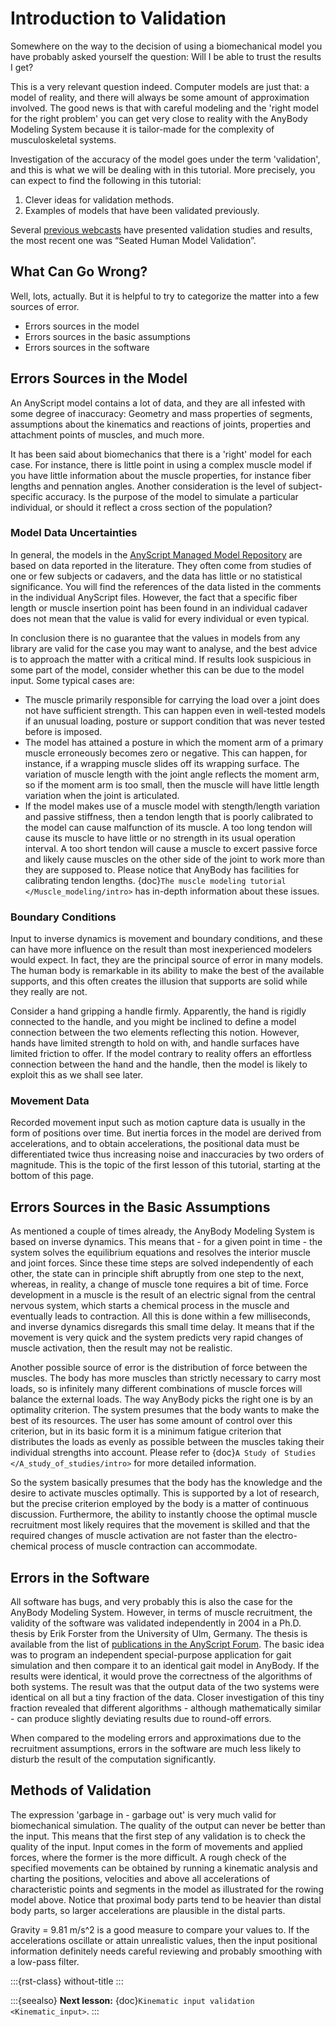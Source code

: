 # Introduction to Validation

Somewhere on the way to the decision of using a biomechanical model you
have probably asked yourself the question: Will I be able to trust the
results I get?

This is a very relevant question indeed. Computer models are just that:
a model of reality, and there will always be some amount of
approximation involved. The good news is that with careful modeling and
the 'right model for the right problem' you can get very close to
reality with the AnyBody Modeling System because it is tailor-made
for the complexity of musculoskeletal systems.

Investigation of the accuracy of the model goes under the term
'validation', and this is what we will be dealing with in this tutorial.
More precisely, you can expect to find the following in this tutorial:

1. Clever ideas for validation methods.
2. Examples of models that have been validated previously.

Several [previous
webcasts](https://www.anybodytech.com/resources/webcasts/) have
presented validation studies and results, the most recent one was
“Seated Human Model Validation”.

## What Can Go Wrong?

Well, lots, actually. But it is helpful to try to categorize the matter
into a few sources of error.

- Errors sources in the model
- Errors sources in the basic assumptions
- Errors sources in the software

## Errors Sources in the Model

An AnyScript model contains a lot of data, and they are all infested
with some degree of inaccuracy: Geometry and mass properties of
segments, assumptions about the kinematics and reactions of joints,
properties and attachment points of muscles, and much more.

It has been said about biomechanics that there is a 'right' model for
each case. For instance, there is little point in using a complex muscle
model if you have little information about the muscle properties, for
instance fiber lengths and pennation angles. Another consideration is
the level of subject-specific accuracy. Is the purpose of the model to
simulate a particular individual, or should it reflect a cross section
of the population?

### Model Data Uncertainties

In general, the models in the [AnyScript Managed Model
Repository](https://www.anybodytech.com/software/ammr/)
are based on data reported in the literature. They often come from
studies of one or few subjects or cadavers, and the data has little or
no statistical significance. You will find the references of the data
listed in the comments in the individual AnyScript files. However, the
fact that a specific fiber length or muscle insertion point has been
found in an individual cadaver does not mean that the value is valid for
every individual or even typical.

In conclusion there is no guarantee that the values in models from any
library are valid for the case you may want to analyse, and the best
advice is to approach the matter with a critical mind. If results look
suspicious in some part of the model, consider whether this can be due
to the model input. Some typical cases are:

- The muscle primarily responsible for carrying the load over a joint
  does not have sufficient strength. This can happen even in
  well-tested models if an unusual loading, posture or support
  condition that was never tested before is imposed.
- The model has attained a posture in which the moment arm of a primary
  muscle erroneously becomes zero or negative. This can happen, for
  instance, if a wrapping muscle slides off its wrapping surface. The
  variation of muscle length with the joint angle reflects the moment
  arm, so if the moment arm is too small, then the muscle will have
  little length variation when the joint is articulated.
- If the model makes use of a muscle model with stength/length
  variation and passive stiffness, then a tendon length that is poorly
  calibrated to the model can cause malfunction of its muscle. A too
  long tendon will cause its muscle to have little or no strength in
  its usual operation interval. A too short tendon will cause a muscle
  to excert passive force and likely cause muscles on the other side of
  the joint to work more than they are supposed to. Please notice that
  AnyBody has facilities for calibrating tendon lengths. {doc}`The muscle modeling tutorial </Muscle_modeling/intro>` has
  in-depth information about these issues.

### Boundary Conditions

Input to inverse dynamics is movement and boundary conditions, and these
can have more influence on the result than most inexperienced modelers
would expect. In fact, they are the principal source of error in many
models. The human body is remarkable in its ability to make the best of
the available supports, and this often creates the illusion that
supports are solid while they really are not.

Consider a hand gripping a handle firmly. Apparently, the hand is
rigidly connected to the handle, and you might be inclined to define a
model connection between the two elements reflecting this notion.
However, hands have limited strength to hold on with, and handle
surfaces have limited friction to offer. If the model contrary to
reality offers an effortless connection between the hand and the handle,
then the model is likely to exploit this as we shall see later.

### Movement Data

Recorded movement input such as motion capture data is usually in the
form of positions over time. But inertia forces in the model are derived
from accelerations, and to obtain accelerations, the positional data
must be differentiated twice thus increasing noise and inaccuracies by
two orders of magnitude. This is the topic of the first lesson of this
tutorial, starting at the bottom of this page.

## Errors Sources in the Basic Assumptions

As mentioned a couple of times already, the AnyBody Modeling System is
based on inverse dynamics. This means that - for a given point in time -
the system solves the equilibrium equations and resolves the interior
muscle and joint forces. Since these time steps are solved independently
of each other, the state can in principle shift abruptly from one step
to the next, whereas, in reality, a change of muscle tone requires a bit
of time. Force development in a muscle is the result of an electric
signal from the central nervous system, which starts a chemical process
in the muscle and eventually leads to contraction. All this is done
within a few milliseconds, and inverse dynamics disregards this small
time delay. It means that if the movement is very quick and the system
predicts very rapid changes of muscle activation, then the result may
not be realistic.

Another possible source of error is the distribution of force between
the muscles. The body has more muscles than strictly necessary to carry
most loads, so is infinitely many different combinations of muscle
forces will balance the external loads. The way AnyBody picks the right
one is by an optimality criterion. The system presumes that the body
wants to make the best of its resources. The user has some amount of
control over this criterion, but in its basic form it is a minimum
fatigue criterion that distributes the loads as evenly as possible
between the muscles taking their individual strengths into account.
Please refer to {doc}`A Study of Studies </A_study_of_studies/intro>` for more detailed
information.

So the system basically presumes that the body has the knowledge and the
desire to activate muscles optimally. This is supported by a lot of
research, but the precise criterion employed by the body is a matter of
continuous discussion. Furthermore, the ability to instantly choose the
optimal muscle recruitment most likely requires that the movement is
skilled and that the required changes of muscle activation are not
faster than the electro-chemical process of muscle contraction can
accommodate.

## Errors in the Software

All software has bugs, and very probably this is also the case for the
AnyBody Modeling System. However, in terms of muscle recruitment, the
validity of the software was validated independently in 2004 in a Ph.D.
thesis by Erik Forster from the University of Ulm, Germany. The thesis
is available from the list of [publications in the AnyScript
Forum](https://www.anybodytech.com/resources/anybodypublications/).
The basic idea was to program an independent special-purpose application
for gait simulation and then compare it to an identical gait model in
AnyBody. If the results were identical, it would prove the correctness
of the algorithms of both systems. The result was that the output data
of the two systems were identical on all but a tiny fraction of the
data. Closer investigation of this tiny fraction revealed that different
algorithms - although mathematically similar - can produce slightly
deviating results due to round-off errors.

When compared to the modeling errors and approximations due to the
recruitment assumptions, errors in the software are much less likely to
disturb the result of the computation significantly.

## Methods of Validation

The expression 'garbage in - garbage out' is very much valid for
biomechanical simulation. The quality of the output can never be better
than the input. This means that the first step of any validation is to
check the quality of the input. Input comes in the form of movements and
applied forces, where the former is the more difficult. A rough check of
the specified movements can be obtained by running a kinematic analysis
and charting the positions, velocities and above all accelerations of
characteristic points and segments in the model as illustrated for the
rowing model above. Notice that proximal body parts tend to be heavier
than distal body parts, so larger accelerations are plausible in the
distal parts.

Gravity = 9.81 m/s^2 is a good measure to compare your values to. If the
accelerations oscillate or attain unrealistic values, then the input
positional information definitely needs careful reviewing and probably
smoothing with a low-pass filter.

:::{rst-class} without-title
:::

:::{seealso}
**Next lesson:** {doc}`Kinematic input validation <Kinematic_input>`.
:::
